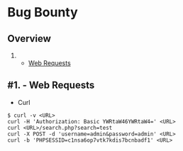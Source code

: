 # Bug Bounty

Overview
---------
1. - [Web Requests](#1---web-requests)
   
#1. - Web Requests
-----------------------------------------

- Curl

```
$ curl -v <URL>
curl -H 'Authorization: Basic YWRtaW46YWRtaW4=' <URL>
curl <URL>/search.php?search=test
curl -X POST -d 'username=admin&password=admin' <URL>
curl -b 'PHPSESSID=c1nsa6op7vtk7kdis7bcnbadf1' <URL>
```
